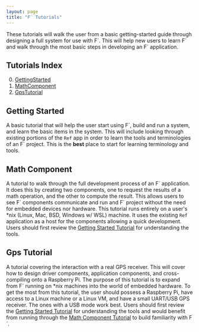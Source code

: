 ```yaml
---
layout: page
title: "F´ Tutorials"
---
```


These tutorials will walk the user from a basic getting-started guide through designing a full system for use with F´. This will help new
users to learn F´ and walk through the most basic steps in developing an F´ application.

## Tutorials Index

0. [GettingStarted](GettingStarted/Tutorial.md)
1. [MathComponent](MathComponent/Tutorial.md)
2. [GpsTutorial](GpsTutorial/Tutorial.md)

## Getting Started

A basic tutorial that will help the user start using F´, build and run a system, and learn the basic items in the system.
This will include looking through existing portions of the `Ref` app in order to learn the tools and terminologies of an
F´ project. This is the **best** place to start for learning terminology and tools.

## Math Component

A tutorial to walk through the full development process of an F´ application. It does this by creating two components,
one to request the results of a math operation, and the other to compute the result. This allows users to see F´ 
components communicate and run and F´ project without the need for embedded devices nor hardware. This tutorial runs entirely
on a user's *nix (Linux, Mac, BSD, Windows w/ WSL) machine. It uses the existing `Ref` application as a host for the components
allowing a quick development. Users should first review the [Getting Started Tutorial](GettingStarted/Tutorial.md) for
understanding the tools.

## Gps Tutorial

A tutorial covering the interaction with a real GPS receiver. This will cover how to design driver components, application components, 
and cross-compiling onto a Raspberry Pi. The purpose of this tutorial is to expand from F´ running on *nix machines into the world
of embedded hardware. To get the most from this tutorial, the user should possess a Raspberry Pi, have access to a Linux machine or
a Linux VM, and have a small UART/USB GPS receiver. The ones with a USB mode work best.  Users should first review the
[Getting Started Tutorial](GettingStarted/Tutorial.md) for understanding the tools and would benefit from running through the 
[Math Component Tutorial](MathComponent/Tutorial.md) to build familiarity with F´.

